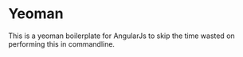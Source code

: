 # Yeoman
 This is a yeoman boilerplate for AngularJs to skip the time wasted on performing this in commandline.
